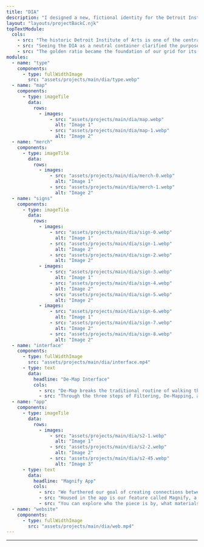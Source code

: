 ```yaml
---
title: "DIA"
description: "I designed a new, fictional identity for the Detroit Institute of Arts with Elizabeth Dezeery and Sean-Marie Rhys Patton. The refreshed identity consists of a redesigned concept and essence statement, color palette, wordmark, typeface pairing and treatment, grid, image treatment, pattern and shape, set of various system applications, and custom mapping + discovery software."
layout: "layouts/projectBackC.njk"
topTextModule:
  cols:
    - src: "The historic Detroit Institute of Arts is one of the central jewels of Detroit. The museum has earned both local and nationwide respect for its collection of pieces that represent a full spectrum of art across many cultures, times, and places."
    - src: "Seeing the DIA as a neutral container clarified the purpose of updating the identity. By keeping our identity minimal and functional, it can allow the art, people, connections, and experiences to blossom."
    - src: "The golden ratio became the foundation of our grid for its deep roots in art history, and its similarity to the winding hallways of the DIA. The lines that we sourced from it each represent a possible path of exploration."
modules:
  - name: "type"
    components:
      - type: fullWidthImage
        src: "assets/projects/main/dia/type.webp"
  - name: "map"
    components:
      - type: imageTile
        data:
          rows:
            - images:
                - src: "assets/projects/main/dia/map.webp"
                  alt: "Image 1"
                - src: "assets/projects/main/dia/map-1.webp"
                  alt: "Image 2"
  - name: "merch"
    components:
      - type: imageTile
        data:
          rows:
            - images:
                - src: "assets/projects/main/dia/merch-0.webp"
                  alt: "Image 1"
                - src: "assets/projects/main/dia/merch-1.webp"
                  alt: "Image 2"
  - name: "signs"
    components:
      - type: imageTile
        data:
          rows:
            - images:
                - src: "assets/projects/main/dia/sign-0.webp"
                  alt: "Image 1"
                - src: "assets/projects/main/dia/sign-1.webp"
                  alt: "Image 2"
                - src: "assets/projects/main/dia/sign-2.webp"
                  alt: "Image 2"
            - images:
                - src: "assets/projects/main/dia/sign-3.webp"
                  alt: "Image 1"
                - src: "assets/projects/main/dia/sign-4.webp"
                  alt: "Image 2"
                - src: "assets/projects/main/dia/sign-5.webp"
                  alt: "Image 2"
            - images:
                - src: "assets/projects/main/dia/sign-6.webp"
                  alt: "Image 1"
                - src: "assets/projects/main/dia/sign-7.webp"
                  alt: "Image 2"
                - src: "assets/projects/main/dia/sign-8.webp"
                  alt: "Image 2"
  - name: "interface"
    components:
      - type: fullWidthImage
        src: "assets/projects/main/dia/interface.mp4"
      - type: text
        data:
          headline: "De-Map Interface"
          cols:
            - src: "De-Map breaks the traditional routine of walking through exhibits in a linear way."
            - src: "Through the three steps of Filtering, De-Mapping, and Re-Mapping, any guest can create unexpected and serendipitous connections between unlikely pieces through the touchscreen interface."
  - name: "app"
    components:
      - type: imageTile
        data:
          rows:
            - images:
                - src: "assets/projects/main/dia/s2-1.webp"
                  alt: "Image 1"
                - src: "assets/projects/main/dia/s2-2.webp"
                  alt: "Image 2"
                - src: "assets/projects/main/dia/s2-45.webp"
                  alt: "Image 3"
      - type: text
        data:
          headline: "Magnify App"
          cols:
            - src: "We furthered our goal of creating connections between people, art, and culture through designing a DIA app."
            - src: "Housed in the app is our feature called Magnify, a software that lets you scan any painting in the collection to reveal the deeper story of the piece."
            - src: "You can explore who the piece is by, what materials it’s made with, the keywords that describe it, and where it is in the DIA building."
  - name: "website"
    components:
      - type: fullWidthImage
        src: "assets/projects/main/dia/web.mp4"
---
```


---
